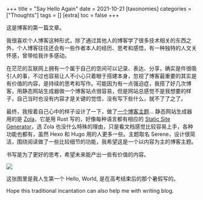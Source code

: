 +++
title = "Say Hello Again"
date = 2021-10-21
[taxonomies]
categories = ["Thoughts"]
tags = []
[extra]
toc = false
+++

这是博客的第一篇文章。

我很喜欢个人博客这种形式，除了通过其他人的博客学了很多技术相关的东西之外，个人博客往往还会有一些作者本人的经历、思考和感悟，有一种独特的人文关怀感，曾带给我许多感动。

在茫茫的互联网上拥有一个属于自己的空间可以记录、表达、分享，确实是件很吸引人的事，不过也容易让人不小心只着眼于搭建本身，忽视了博客最重要的其实是有价值的内容，是持续的思考和写作。可能因为有一点强迫症，我搭了好几次博客，用静态网站生成器做一个博客站点很容易，但是网站总感觉不是我想要的样子，自己当时也没有内容才是关键的觉悟，没有写下些什么，就不了了之了。

最终，我按着自己心中的样子设计了一下，做了[一个博客主题](https://github.com/isunjn/serene)... 静态网站生成器用的是 [Zola](https://getzola.org)，它是用 Rust 写的，好像每种语言都有相应的 [Static Site Generator](https://jamstack.org/generators/)，选 Zola 也没什么特殊的理由，只是看文档感觉比较容易上手，各种功能也都有，虽然 Hexo 和 Hugo 用的人更多一些。主题取名 Serene，设计很简洁，围绕阅读做了一些比较细节的功能，我希望这是一个以内容为主的博客主题。

书写是为了更好的思考，希望未来能产出一些有价值的内容。

![](https://gitee.com/isunjn/img/raw/master/src/202110212300164.jpg)

这张图里是我人生第一个 Hello, World, 是在高考结束后的那个暑假写的。

Hope this traditional incantation can also help me with writing blog.

<br/>
<br/>